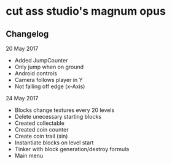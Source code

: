 # cut ass studio's magnum opus


Changelog
---
20 May 2017

- Added JumpCounter
- Only jump when on ground
- Android controls
- Camera follows player in Y
- Not falling off edge (x-Axis)

24 May 2017

- Blocks change textures every 20 levels
- Delete unecessary starting blocks
- Created collectable
- Created coin counter
- Create coin trail (sin)
- Instantiate blocks on level start
- Tinker with block generation/destroy formula
- Main menu
